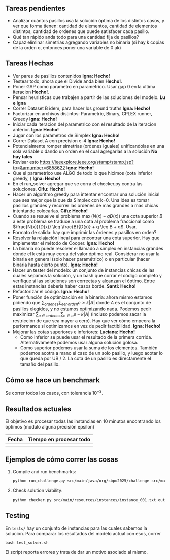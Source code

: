 ## Tareas pendientes

- Analizar cuántos pasillos usa la solución óptima de los distintos casos, y ver que forma tienen: cantidad de elementos, cantidad de elementos distintos, cantidad de ordenes que puede satisfacer cada pasillo.
- Qué tan rápido anda todo para una cantidad fija de pasillos?
- Capaz eliminar simetrias agregando variables no binaria (si hay k copias de la orden o, entonces poner una variable de 0 ak)


## Tareas Hechas
- Ver pares de pasillos contenidos **Igna: Hecho!**
- Testear todo, ahora que el Divide anda bien **Hecho!**.
- Poner GAP como parametro en parametrico. Usar gap 0 en la ultima iteracion **Hecho!**.
- Pensar heuristicas que trabajen a partir de las soluciones del modelo. **Lu e Igna** 
- Correr Dataset B idem, para hacer los ground truths **Igna: Hecho!**
- Factorizar en archivos distintos: Parametric, Binary, CPLEX runner, Greedy **Igna: Hecho!**
- Iniciar cada iteracion del parametrico con el resultado de la iteracion anterior. **Igna: Hecho!**
- Jugar con los parámetros de Simplex **Igna: Hecho!**
- Correr Dataset A con precision e-4 **Igna: Hecho!**
- Potencialmente romper simetrías (ordenes iguales) unificandolas en una sola variable o dando un orden en el cual agregarlas a la solución **No hay tales**
- Revisar esto https://ieeexplore.ieee.org/stamp/stamp.jsp?tp=&arnumber=6858622 **Igna: Hecho!**
- Que el parametrico use ALGO de todo lo que hicimos (cota inferior greedy, ) **Igna: Hecho!**
- En el run_solver agregar que se corra el checker.py contra las soluciones. **Cifu: Hecho!**
- Hacer un algoritmo greedy para intentar encontrar una solución inicial que sea mejor que la que da Simplex con k=0. Una idea es tomar pasillos grandes y recorrer las ordenes de mas grandes a mas chicas intentando colocarlas. **Cifu: Hecho!**
- Cuando se resuelve el problema $\max(N(x) - qD(x))$ una cota superior $B$ a este problema se traduce a una cota al problema fraccional como $\frac{N(x)}{D(x)} \leq \frac{B}{D(x)} + q \leq B + q$. Usar.
- Formato de salida: hay que imprimir las órdenes y pasillos en orden?
- Resolver la relajación lineal para encontrar una cota superior. Hay que implementar el método de Cooper. **Igna: Hecho!**
- La binaria no puede resolver el llamado a simplex en instancias grandes donde el k está muy cerca del valor óptimo real. Considerar no usar la binaria en general (solo hacer paramétrico) o en particular (hacer binaria hasta cierto punto). **Igna: Hecho!**
- Hacer un tester del modelo: un conjunto de instancias chicas de las cuales sepamos la solución, y un bash que corrar el código completo y verifique si las soluciones son correctas y alcanzan el óptimo. Entre estas instancias debería haber casos borde. **Santi: Hecho!**
- Refactorizar el código. **Igna: Hecho!**
- Poner función de optimización en la binaria: ahora mismo estamos pidiendo que $\sum_{ordenes} \sum_{e en orden} e \geq k |A|$ donde $A$ es el conjunto de pasillos elegidos, y no estamos optimizando nada. Podemos pedir maximizar $\sum_{o \in ordenes} \sum_{e \in o} e - k |A|$ (incluso podemos sacar la restricción de que sea mayor a cero). Hay que ver cómo empeora la performance si optimizamos en vez de pedir factibilidad. **Igna: Hecho!**
- Mejorar las cotas superiores e inferiores: **Luciana: Hecho!**
  - Como inferior se puede usar el resultado de la primera corrida. Alternativamente podemos usar alguna solución golosa.
  - Como superior podemos usar la suma de los elementos. También podemos acotra a mano el caso de un solo pasillo, y luego acotar lo que queda por UB / 2. La cota de un pasillo es directamente el tamaño del pasillo.

## Cómo se hace un benchmark

Se correr todos los casos, con tolerancia $10^{-3}$.

## Resultados actuales

El objetivo es procesar todas las instancias en 10 minutos encontrando los óptimos (módulo alguna precisión epsilon)

| Fecha       | Tiempo en procesar todo  |
|-------------|------------------------  |
|             |                          |        

## Ejemplos de cómo correr las cosas

1. Compile and run benchmarks:
    ```sh
    python run_challenge.py src/main/java/org/sbpo2025/challenge src/main/resources/instances output
    ```
   
2. Check solution viability:
    ```sh
    python checker.py src/main/resources/instances/instance_001.txt output/instance_001.txt
    ```

## Testing

En ```tests/``` hay un conjunto de instancias para las cuales sabemos la solución. Para comparar los resultados del modelo actual con esos, correr

    bash test_solver.sh

El script reporta errores y trata de dar un motivo asociado al mismo.
